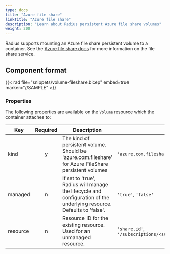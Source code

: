 ```yaml
---
type: docs
title: "Azure file share"
linkTitle: "Azure file share"
description: "Learn about Radius persistent Azure file share volumes"
weight: 200
---
```


Radius supports mounting an Azure file share persistent volume to a container. See the [Azure file share docs](https://docs.microsoft.com/azure/storage/files/storage-files-introduction) for more information on the file share service.

## Component format

{{< rad file="snippets/volume-fileshare.bicep" embed=true marker="//SAMPLE" >}}

### Properties

The following properties are available on the `Volume` resource which the container attaches to:

| Key  | Required | Description | Example |
|------|:--------:|-------------|---------|
| kind | y | The kind of persistent volume. Should be 'azure.com.fileshare' for Azure FileShare persistent volumes | `'azure.com.fileshare'`
| managed | n | If set to 'true', Radius will manage the lifecycle and configuration of the underlying resource. Defaults to 'false'. | `'true'`, `'false'`
| resource | n | Resource ID for the existing resource. Used for an unmanaged resource. | `'share.id'`, `'/subscriptions/<subscription>/resourceGroups/<rg/providers/Microsoft.Storage/storageAccounts/<storageAccountName>/fileServices/default/shares/<fileshareName>'`